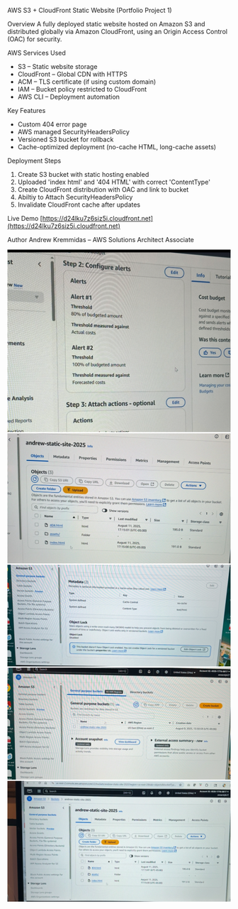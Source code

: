 AWS S3 + CloudFront Static Website (Portfolio Project 1)

Overview
A fully deployed static website hosted on Amazon S3 and distributed globally via Amazon CloudFront, using an Origin Access Control (OAC) for security.

AWS Services Used 
- S3 – Static website storage
- CloudFront – Global CDN with HTTPS
- ACM – TLS certificate (if using custom domain)
- IAM – Bucket policy restricted to CloudFront
- AWS CLI – Deployment automation

Key Features
- Custom 404 error page
- AWS managed SecurityHeadersPolicy
- Versioned S3 bucket for rollback
- Cache-optimized deployment (no-cache HTML, long-cache assets)

Deployment Steps
1. Create S3 bucket with static hosting enabled
2. Uploaded 'index html' and '404 HTML' with correct 'ContentType'
3. Create CloudFront distribution with OAC and link to bucket
4. Abiltiy to Attach SecurityHeadersPolicy
5. Invalidate CloudFront cache after updates

Live Demo
[https://d24lku7z6siz5i.cloudfront.net](https://d24lku7z6siz5i.cloudfront.net)

Author
Andrew Kremmidas – AWS Solutions Architect Associate 

![Description of image](IMG_1625.jpg)
![Description of image](IMG_1626.jpg)
![Description of image](IMG_1628.jpg)
![Description of image](IMG_1629.jpg)
![Description of image](IMG_1631.jpg)



